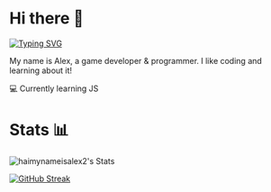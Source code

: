 # Hi there 👋
<a href="https://git.io/typing-svg"><img src="https://readme-typing-svg.demolab.com?font=Fira+Code&pause=1000&color=7FE9FF&vCenter=true&width=435&lines=hi+my+name+is+alex;i+like+coding" alt="Typing SVG" /></a>

My name is Alex, a game developer & programmer. I like coding and learning about it!

💻 Currently learning JS
# Stats 📊
![haimynameisalex2's Stats](https://github-readme-stats.vercel.app/api?username=haimynameisalex2&theme=radical&show_icons=true&hide_border=false&count_private=true)

[![GitHub Streak](https://streak-stats.demolab.com?user=haimynameisalex2&theme=radical&border_radius=4.5)](https://git.io/streak-stats)
